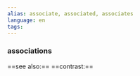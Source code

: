```yaml
---
alias: associate, associated, associates
language: en
tags: 
---
```

### associations
==see also:== 
==contrast:== 